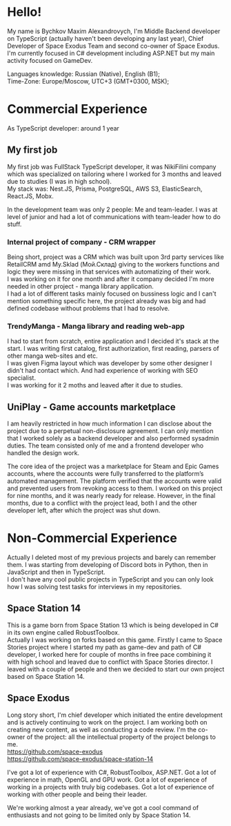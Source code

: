 # Hello!
My name is Bychkov Maxim Alexandrovych, I'm Middle Backend developer on TypeScript (actually haven't been developing any last year), Chief Developer of Space Exodus Team and second co-owner of Space Exodus.<br>
I'm currently focused in C# development including ASP.NET but my main activity focused on GameDev.

Languages knowledge: Russian (Native), English (B1);<br>
Time-Zone: Europe/Moscow, UTC+3 (GMT+0300, MSK);

# Commercial Experience
As TypeScript developer: around 1 year

## My first job
My first job was FullStack TypeScript developer, it was NikiFilini company which was specialized on tailoring where I worked for 3 months and leaved due to studies (I was in high school).<br>
My stack was: Nest.JS, Prisma, PostgreSQL, AWS S3, ElasticSearch, React.JS, Mobx.

In the development team was only 2 people: Me and team-leader. I was at level of junior and had a lot of communications with team-leader how to do stuff.

### Internal project of company - CRM wrapper
Being short, project was a CRM which was built upon 3rd party services like RetailCRM amd My.Sklad (Мой.Склад) giving to the workers functions and logic they were missing in that services with automatizing of their work.<br>
I was working on it for one month and after it company decided I'm more needed in other project - manga library application.<br>
I had a lot of different tasks mainly focused on bussiness logic and I can't mention something specific here, the project already was big and had defined codebase without problems that I had to resolve.<br>

### TrendyManga - Manga library and reading web-app
I had to start from scratch, entire application and I decided it's stack at the start. I was writing first catalog, first authorization, first reading, parsers of other manga web-sites and etc.<br>
I was given Figma layout which was developer by some other designer I didn't had contact which. And had experience of working with SEO specialist.<br>
I was working for it 2 moths and leaved after it due to studies.<br>

## UniPlay - Game accounts marketplace
I am heavily restricted in how much information I can disclose about the project due to a perpetual non-disclosure agreement. I can only mention that I worked solely as a backend developer and also performed sysadmin duties. The team consisted only of me and a frontend developer who handled the design work.

The core idea of the project was a marketplace for Steam and Epic Games accounts, where the accounts were fully transferred to the platform’s automated management. The platform verified that the accounts were valid and prevented users from revoking access to them. I worked on this project for nine months, and it was nearly ready for release. However, in the final months, due to a conflict with the project lead, both I and the other developer left, after which the project was shut down.

# Non-Commercial Experience

Actually I deleted most of my previous projects and barely can remember them. I was starting from developing of Discord bots in Python, then in JavaScript and then in TypeScript.<br>
I don't have any cool public projects in TypeScript and you can only look how I was solving test tasks for interviews in my repositories.

## Space Station 14
This is a game born from Space Station 13 which is being developed in C# in its own engine called RobustToolbox.<br>
Actually I was working on forks based on this game. Firstly I came to Space Stories project where I started my path as game-dev and path of C# developer, I worked here for couple of months in free pace combining it with high school and leaved due to conflict with Space Stories director. I leaved with a couple of people and then we decided to start our own project based on Space Station 14.

## Space Exodus
Long story short, I'm chief developer which initiated the entire development and is actively continuing to work on the project. I am working both on creating new content, as well as conducting a code review. I'm the co-owner of the project: all the intellectual property of the project belongs to me.<br>
https://github.com/space-exodus <br>
https://github.com/space-exodus/space-station-14

I've got a lot of experience with C#, RobustToolbox, ASP.NET. Got a lot of experience in math, OpenGL and GPU work. Got a lot of experience of working in a projects with truly big codebases. Got a lot of experience of working with other people and being their leader.

We're working almost a year already, we've got a cool command of enthusiasts and not going to be limited only by Space Station 14.
